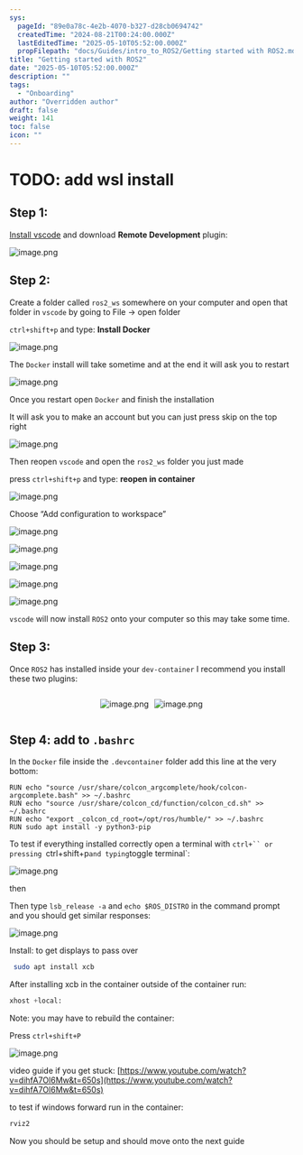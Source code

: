 ```yaml
---
sys:
  pageId: "89e0a78c-4e2b-4070-b327-d28cb0694742"
  createdTime: "2024-08-21T00:24:00.000Z"
  lastEditedTime: "2025-05-10T05:52:00.000Z"
  propFilepath: "docs/Guides/intro_to_ROS2/Getting started with ROS2.md"
title: "Getting started with ROS2"
date: "2025-05-10T05:52:00.000Z"
description: ""
tags:
  - "Onboarding"
author: "Overridden author"
draft: false
weight: 141
toc: false
icon: ""
---
```


# TODO: add wsl install

## Step 1:

[Install vscode](https://code.visualstudio.com/download) and download **Remote Development** plugin:

![image.png](https://prod-files-secure.s3.us-west-2.amazonaws.com/d518164a-d88e-44d1-a4ee-3adb3bd8bce0/efb52993-1881-4a40-b95e-6f020334f022/image.png?X-Amz-Algorithm=AWS4-HMAC-SHA256&X-Amz-Content-Sha256=UNSIGNED-PAYLOAD&X-Amz-Credential=ASIAZI2LB466Z4SBWACX%2F20250721%2Fus-west-2%2Fs3%2Faws4_request&X-Amz-Date=20250721T161046Z&X-Amz-Expires=3600&X-Amz-Security-Token=IQoJb3JpZ2luX2VjEMD%2F%2F%2F%2F%2F%2F%2F%2F%2F%2FwEaCXVzLXdlc3QtMiJHMEUCIQCeBQRqZjw96RwGVyjD2vGY8SWRl0Trrtn8NwUnMt19DgIgQocsExnRuiG42KxnCOvql9PHfXOiu69wnXfRnQoP5aMqiAQI2f%2F%2F%2F%2F%2F%2F%2F%2F%2F%2FARAAGgw2Mzc0MjMxODM4MDUiDESQmaTi6J4nzmarrCrcA8iMWJ4%2F5p0XaRPc3nESaJMkWbr0%2B81yIf8VkxGzHEo%2B0oG7MfSjKxSmoBIr2quu%2B%2BLOXQ%2FIu%2BjU8YsDv%2BqB97Kln%2BPEuhPBH1B0OyrP6DceBkIhX0rHR6otr8%2Bi30A9rmFojSlrLTPbWOit5J3fiUOrzdmuDhXLrPG2hdANlz4%2F0UpKpglXZnqwJIdKB8j31j%2BUGf%2ByC2odaTl9Q3xy6LcBRdoFjQKo6AFgE65L6zS36j3gttw8v5HTjrx3eDNu%2BC8Q92jWT66Vbp5rch6EJxe27iGPi4Jl3Jj7U2uOi%2FCdYCW28tkOT5HSiWCHDdqeWLpyxY9GSZ5TiBIyzcR%2FBBw52SFB%2FkD%2F0%2BCiQUKPwwVJRV2AQkQu6LkUNSgsV2EmOwSinDiDzX76j3ux%2FMC6vurnoXHFQOLIviwASkXxmteDJDmysLI62f62oR%2FSEo2e0QKfgwo8yp8%2FlCZdwMZvF490daMY8qjm9DsdOOSVgF3vnNPB%2Fu2kYTpK1s18ImzEGy6yTisvy%2Bh3wI%2BOvTMUqRdi%2BR4O5jESI8RXJHtvNJ2StWV1RBK1qyxEJXVsN2R%2BzVLWODEjh9ABtrHhTuShJLgXUvbvgtPVhjhp4WfUFAPJ3jFC763LLfZfH3OUMNLE%2BcMGOqUBNZoZOu19Anw%2FjhfrIh3%2B%2FrYyLu2A9Otp8fWub2%2BfCL11w2ZPJOZrIHE7l2XQFlV%2B7WIbJDvdQ8%2FKWcDsNy82UozzNJspGnTKSnTCjFGyUAL7zZbkJmhCeekpykBzUVPkkuUvw9G0MDWeMQqARQ28cUnXUtaPgn4S2tRuDsavE6ZfnNpR3Wu2iTZv8JTVGn65SJSzd%2BZqngEoel2KbffyrRFVifID&X-Amz-Signature=fb5039e2d92f099a63aadc7daa2227f85a6131493df0d15ebdb7befe531338bd&X-Amz-SignedHeaders=host&x-amz-checksum-mode=ENABLED&x-id=GetObject)

## Step 2:

Create a folder called `ros2_ws` somewhere on your computer and open that folder in `vscode` by going to File → open folder 

`ctrl+shift+p` and type: **Install Docker**

![image.png](https://prod-files-secure.s3.us-west-2.amazonaws.com/d518164a-d88e-44d1-a4ee-3adb3bd8bce0/2269dc0e-1cd5-47ff-bceb-c04ad9b2eab0/image.png?X-Amz-Algorithm=AWS4-HMAC-SHA256&X-Amz-Content-Sha256=UNSIGNED-PAYLOAD&X-Amz-Credential=ASIAZI2LB466Z4SBWACX%2F20250721%2Fus-west-2%2Fs3%2Faws4_request&X-Amz-Date=20250721T161046Z&X-Amz-Expires=3600&X-Amz-Security-Token=IQoJb3JpZ2luX2VjEMD%2F%2F%2F%2F%2F%2F%2F%2F%2F%2FwEaCXVzLXdlc3QtMiJHMEUCIQCeBQRqZjw96RwGVyjD2vGY8SWRl0Trrtn8NwUnMt19DgIgQocsExnRuiG42KxnCOvql9PHfXOiu69wnXfRnQoP5aMqiAQI2f%2F%2F%2F%2F%2F%2F%2F%2F%2F%2FARAAGgw2Mzc0MjMxODM4MDUiDESQmaTi6J4nzmarrCrcA8iMWJ4%2F5p0XaRPc3nESaJMkWbr0%2B81yIf8VkxGzHEo%2B0oG7MfSjKxSmoBIr2quu%2B%2BLOXQ%2FIu%2BjU8YsDv%2BqB97Kln%2BPEuhPBH1B0OyrP6DceBkIhX0rHR6otr8%2Bi30A9rmFojSlrLTPbWOit5J3fiUOrzdmuDhXLrPG2hdANlz4%2F0UpKpglXZnqwJIdKB8j31j%2BUGf%2ByC2odaTl9Q3xy6LcBRdoFjQKo6AFgE65L6zS36j3gttw8v5HTjrx3eDNu%2BC8Q92jWT66Vbp5rch6EJxe27iGPi4Jl3Jj7U2uOi%2FCdYCW28tkOT5HSiWCHDdqeWLpyxY9GSZ5TiBIyzcR%2FBBw52SFB%2FkD%2F0%2BCiQUKPwwVJRV2AQkQu6LkUNSgsV2EmOwSinDiDzX76j3ux%2FMC6vurnoXHFQOLIviwASkXxmteDJDmysLI62f62oR%2FSEo2e0QKfgwo8yp8%2FlCZdwMZvF490daMY8qjm9DsdOOSVgF3vnNPB%2Fu2kYTpK1s18ImzEGy6yTisvy%2Bh3wI%2BOvTMUqRdi%2BR4O5jESI8RXJHtvNJ2StWV1RBK1qyxEJXVsN2R%2BzVLWODEjh9ABtrHhTuShJLgXUvbvgtPVhjhp4WfUFAPJ3jFC763LLfZfH3OUMNLE%2BcMGOqUBNZoZOu19Anw%2FjhfrIh3%2B%2FrYyLu2A9Otp8fWub2%2BfCL11w2ZPJOZrIHE7l2XQFlV%2B7WIbJDvdQ8%2FKWcDsNy82UozzNJspGnTKSnTCjFGyUAL7zZbkJmhCeekpykBzUVPkkuUvw9G0MDWeMQqARQ28cUnXUtaPgn4S2tRuDsavE6ZfnNpR3Wu2iTZv8JTVGn65SJSzd%2BZqngEoel2KbffyrRFVifID&X-Amz-Signature=23ab691ab84465e6e4db3825e852766f0499bed5d87fed819d54261c59527436&X-Amz-SignedHeaders=host&x-amz-checksum-mode=ENABLED&x-id=GetObject)

The `Docker` install will take sometime and at the end it will ask you to restart

![image.png](https://prod-files-secure.s3.us-west-2.amazonaws.com/d518164a-d88e-44d1-a4ee-3adb3bd8bce0/ed233f78-be33-4b1f-b89c-9c346c0e961e/image.png?X-Amz-Algorithm=AWS4-HMAC-SHA256&X-Amz-Content-Sha256=UNSIGNED-PAYLOAD&X-Amz-Credential=ASIAZI2LB466Z4SBWACX%2F20250721%2Fus-west-2%2Fs3%2Faws4_request&X-Amz-Date=20250721T161046Z&X-Amz-Expires=3600&X-Amz-Security-Token=IQoJb3JpZ2luX2VjEMD%2F%2F%2F%2F%2F%2F%2F%2F%2F%2FwEaCXVzLXdlc3QtMiJHMEUCIQCeBQRqZjw96RwGVyjD2vGY8SWRl0Trrtn8NwUnMt19DgIgQocsExnRuiG42KxnCOvql9PHfXOiu69wnXfRnQoP5aMqiAQI2f%2F%2F%2F%2F%2F%2F%2F%2F%2F%2FARAAGgw2Mzc0MjMxODM4MDUiDESQmaTi6J4nzmarrCrcA8iMWJ4%2F5p0XaRPc3nESaJMkWbr0%2B81yIf8VkxGzHEo%2B0oG7MfSjKxSmoBIr2quu%2B%2BLOXQ%2FIu%2BjU8YsDv%2BqB97Kln%2BPEuhPBH1B0OyrP6DceBkIhX0rHR6otr8%2Bi30A9rmFojSlrLTPbWOit5J3fiUOrzdmuDhXLrPG2hdANlz4%2F0UpKpglXZnqwJIdKB8j31j%2BUGf%2ByC2odaTl9Q3xy6LcBRdoFjQKo6AFgE65L6zS36j3gttw8v5HTjrx3eDNu%2BC8Q92jWT66Vbp5rch6EJxe27iGPi4Jl3Jj7U2uOi%2FCdYCW28tkOT5HSiWCHDdqeWLpyxY9GSZ5TiBIyzcR%2FBBw52SFB%2FkD%2F0%2BCiQUKPwwVJRV2AQkQu6LkUNSgsV2EmOwSinDiDzX76j3ux%2FMC6vurnoXHFQOLIviwASkXxmteDJDmysLI62f62oR%2FSEo2e0QKfgwo8yp8%2FlCZdwMZvF490daMY8qjm9DsdOOSVgF3vnNPB%2Fu2kYTpK1s18ImzEGy6yTisvy%2Bh3wI%2BOvTMUqRdi%2BR4O5jESI8RXJHtvNJ2StWV1RBK1qyxEJXVsN2R%2BzVLWODEjh9ABtrHhTuShJLgXUvbvgtPVhjhp4WfUFAPJ3jFC763LLfZfH3OUMNLE%2BcMGOqUBNZoZOu19Anw%2FjhfrIh3%2B%2FrYyLu2A9Otp8fWub2%2BfCL11w2ZPJOZrIHE7l2XQFlV%2B7WIbJDvdQ8%2FKWcDsNy82UozzNJspGnTKSnTCjFGyUAL7zZbkJmhCeekpykBzUVPkkuUvw9G0MDWeMQqARQ28cUnXUtaPgn4S2tRuDsavE6ZfnNpR3Wu2iTZv8JTVGn65SJSzd%2BZqngEoel2KbffyrRFVifID&X-Amz-Signature=137efc5c9f0d2f1ecc6208ca788914c5a234e4bb309d4759fc8336780bc3e7ed&X-Amz-SignedHeaders=host&x-amz-checksum-mode=ENABLED&x-id=GetObject)

Once you restart open `Docker` and finish the installation

It will ask you to make an account but you can just press skip on the top right

![image.png](https://prod-files-secure.s3.us-west-2.amazonaws.com/d518164a-d88e-44d1-a4ee-3adb3bd8bce0/21010ad9-1659-4fd9-9f59-9932a09b2a3d/image.png?X-Amz-Algorithm=AWS4-HMAC-SHA256&X-Amz-Content-Sha256=UNSIGNED-PAYLOAD&X-Amz-Credential=ASIAZI2LB466Z4SBWACX%2F20250721%2Fus-west-2%2Fs3%2Faws4_request&X-Amz-Date=20250721T161046Z&X-Amz-Expires=3600&X-Amz-Security-Token=IQoJb3JpZ2luX2VjEMD%2F%2F%2F%2F%2F%2F%2F%2F%2F%2FwEaCXVzLXdlc3QtMiJHMEUCIQCeBQRqZjw96RwGVyjD2vGY8SWRl0Trrtn8NwUnMt19DgIgQocsExnRuiG42KxnCOvql9PHfXOiu69wnXfRnQoP5aMqiAQI2f%2F%2F%2F%2F%2F%2F%2F%2F%2F%2FARAAGgw2Mzc0MjMxODM4MDUiDESQmaTi6J4nzmarrCrcA8iMWJ4%2F5p0XaRPc3nESaJMkWbr0%2B81yIf8VkxGzHEo%2B0oG7MfSjKxSmoBIr2quu%2B%2BLOXQ%2FIu%2BjU8YsDv%2BqB97Kln%2BPEuhPBH1B0OyrP6DceBkIhX0rHR6otr8%2Bi30A9rmFojSlrLTPbWOit5J3fiUOrzdmuDhXLrPG2hdANlz4%2F0UpKpglXZnqwJIdKB8j31j%2BUGf%2ByC2odaTl9Q3xy6LcBRdoFjQKo6AFgE65L6zS36j3gttw8v5HTjrx3eDNu%2BC8Q92jWT66Vbp5rch6EJxe27iGPi4Jl3Jj7U2uOi%2FCdYCW28tkOT5HSiWCHDdqeWLpyxY9GSZ5TiBIyzcR%2FBBw52SFB%2FkD%2F0%2BCiQUKPwwVJRV2AQkQu6LkUNSgsV2EmOwSinDiDzX76j3ux%2FMC6vurnoXHFQOLIviwASkXxmteDJDmysLI62f62oR%2FSEo2e0QKfgwo8yp8%2FlCZdwMZvF490daMY8qjm9DsdOOSVgF3vnNPB%2Fu2kYTpK1s18ImzEGy6yTisvy%2Bh3wI%2BOvTMUqRdi%2BR4O5jESI8RXJHtvNJ2StWV1RBK1qyxEJXVsN2R%2BzVLWODEjh9ABtrHhTuShJLgXUvbvgtPVhjhp4WfUFAPJ3jFC763LLfZfH3OUMNLE%2BcMGOqUBNZoZOu19Anw%2FjhfrIh3%2B%2FrYyLu2A9Otp8fWub2%2BfCL11w2ZPJOZrIHE7l2XQFlV%2B7WIbJDvdQ8%2FKWcDsNy82UozzNJspGnTKSnTCjFGyUAL7zZbkJmhCeekpykBzUVPkkuUvw9G0MDWeMQqARQ28cUnXUtaPgn4S2tRuDsavE6ZfnNpR3Wu2iTZv8JTVGn65SJSzd%2BZqngEoel2KbffyrRFVifID&X-Amz-Signature=b00245a85815a7250429337edf4cd1453f9d9ea9ffda230f3341cc5839d80a21&X-Amz-SignedHeaders=host&x-amz-checksum-mode=ENABLED&x-id=GetObject)

Then reopen `vscode` and open the `ros2_ws` folder you just made

press `ctrl+shift+p` and type: **reopen in container**

![image.png](https://prod-files-secure.s3.us-west-2.amazonaws.com/d518164a-d88e-44d1-a4ee-3adb3bd8bce0/4e93b8c2-41ad-488c-8095-c74205196118/image.png?X-Amz-Algorithm=AWS4-HMAC-SHA256&X-Amz-Content-Sha256=UNSIGNED-PAYLOAD&X-Amz-Credential=ASIAZI2LB466Z4SBWACX%2F20250721%2Fus-west-2%2Fs3%2Faws4_request&X-Amz-Date=20250721T161046Z&X-Amz-Expires=3600&X-Amz-Security-Token=IQoJb3JpZ2luX2VjEMD%2F%2F%2F%2F%2F%2F%2F%2F%2F%2FwEaCXVzLXdlc3QtMiJHMEUCIQCeBQRqZjw96RwGVyjD2vGY8SWRl0Trrtn8NwUnMt19DgIgQocsExnRuiG42KxnCOvql9PHfXOiu69wnXfRnQoP5aMqiAQI2f%2F%2F%2F%2F%2F%2F%2F%2F%2F%2FARAAGgw2Mzc0MjMxODM4MDUiDESQmaTi6J4nzmarrCrcA8iMWJ4%2F5p0XaRPc3nESaJMkWbr0%2B81yIf8VkxGzHEo%2B0oG7MfSjKxSmoBIr2quu%2B%2BLOXQ%2FIu%2BjU8YsDv%2BqB97Kln%2BPEuhPBH1B0OyrP6DceBkIhX0rHR6otr8%2Bi30A9rmFojSlrLTPbWOit5J3fiUOrzdmuDhXLrPG2hdANlz4%2F0UpKpglXZnqwJIdKB8j31j%2BUGf%2ByC2odaTl9Q3xy6LcBRdoFjQKo6AFgE65L6zS36j3gttw8v5HTjrx3eDNu%2BC8Q92jWT66Vbp5rch6EJxe27iGPi4Jl3Jj7U2uOi%2FCdYCW28tkOT5HSiWCHDdqeWLpyxY9GSZ5TiBIyzcR%2FBBw52SFB%2FkD%2F0%2BCiQUKPwwVJRV2AQkQu6LkUNSgsV2EmOwSinDiDzX76j3ux%2FMC6vurnoXHFQOLIviwASkXxmteDJDmysLI62f62oR%2FSEo2e0QKfgwo8yp8%2FlCZdwMZvF490daMY8qjm9DsdOOSVgF3vnNPB%2Fu2kYTpK1s18ImzEGy6yTisvy%2Bh3wI%2BOvTMUqRdi%2BR4O5jESI8RXJHtvNJ2StWV1RBK1qyxEJXVsN2R%2BzVLWODEjh9ABtrHhTuShJLgXUvbvgtPVhjhp4WfUFAPJ3jFC763LLfZfH3OUMNLE%2BcMGOqUBNZoZOu19Anw%2FjhfrIh3%2B%2FrYyLu2A9Otp8fWub2%2BfCL11w2ZPJOZrIHE7l2XQFlV%2B7WIbJDvdQ8%2FKWcDsNy82UozzNJspGnTKSnTCjFGyUAL7zZbkJmhCeekpykBzUVPkkuUvw9G0MDWeMQqARQ28cUnXUtaPgn4S2tRuDsavE6ZfnNpR3Wu2iTZv8JTVGn65SJSzd%2BZqngEoel2KbffyrRFVifID&X-Amz-Signature=0826f7850284d21ae12b515c2b282da06b2a86bf4a1d40988b0b28cce03b3252&X-Amz-SignedHeaders=host&x-amz-checksum-mode=ENABLED&x-id=GetObject)

Choose “Add configuration to workspace”

![image.png](https://prod-files-secure.s3.us-west-2.amazonaws.com/d518164a-d88e-44d1-a4ee-3adb3bd8bce0/9560b282-5060-4989-ba37-97e7b2c22476/image.png?X-Amz-Algorithm=AWS4-HMAC-SHA256&X-Amz-Content-Sha256=UNSIGNED-PAYLOAD&X-Amz-Credential=ASIAZI2LB466Z4SBWACX%2F20250721%2Fus-west-2%2Fs3%2Faws4_request&X-Amz-Date=20250721T161046Z&X-Amz-Expires=3600&X-Amz-Security-Token=IQoJb3JpZ2luX2VjEMD%2F%2F%2F%2F%2F%2F%2F%2F%2F%2FwEaCXVzLXdlc3QtMiJHMEUCIQCeBQRqZjw96RwGVyjD2vGY8SWRl0Trrtn8NwUnMt19DgIgQocsExnRuiG42KxnCOvql9PHfXOiu69wnXfRnQoP5aMqiAQI2f%2F%2F%2F%2F%2F%2F%2F%2F%2F%2FARAAGgw2Mzc0MjMxODM4MDUiDESQmaTi6J4nzmarrCrcA8iMWJ4%2F5p0XaRPc3nESaJMkWbr0%2B81yIf8VkxGzHEo%2B0oG7MfSjKxSmoBIr2quu%2B%2BLOXQ%2FIu%2BjU8YsDv%2BqB97Kln%2BPEuhPBH1B0OyrP6DceBkIhX0rHR6otr8%2Bi30A9rmFojSlrLTPbWOit5J3fiUOrzdmuDhXLrPG2hdANlz4%2F0UpKpglXZnqwJIdKB8j31j%2BUGf%2ByC2odaTl9Q3xy6LcBRdoFjQKo6AFgE65L6zS36j3gttw8v5HTjrx3eDNu%2BC8Q92jWT66Vbp5rch6EJxe27iGPi4Jl3Jj7U2uOi%2FCdYCW28tkOT5HSiWCHDdqeWLpyxY9GSZ5TiBIyzcR%2FBBw52SFB%2FkD%2F0%2BCiQUKPwwVJRV2AQkQu6LkUNSgsV2EmOwSinDiDzX76j3ux%2FMC6vurnoXHFQOLIviwASkXxmteDJDmysLI62f62oR%2FSEo2e0QKfgwo8yp8%2FlCZdwMZvF490daMY8qjm9DsdOOSVgF3vnNPB%2Fu2kYTpK1s18ImzEGy6yTisvy%2Bh3wI%2BOvTMUqRdi%2BR4O5jESI8RXJHtvNJ2StWV1RBK1qyxEJXVsN2R%2BzVLWODEjh9ABtrHhTuShJLgXUvbvgtPVhjhp4WfUFAPJ3jFC763LLfZfH3OUMNLE%2BcMGOqUBNZoZOu19Anw%2FjhfrIh3%2B%2FrYyLu2A9Otp8fWub2%2BfCL11w2ZPJOZrIHE7l2XQFlV%2B7WIbJDvdQ8%2FKWcDsNy82UozzNJspGnTKSnTCjFGyUAL7zZbkJmhCeekpykBzUVPkkuUvw9G0MDWeMQqARQ28cUnXUtaPgn4S2tRuDsavE6ZfnNpR3Wu2iTZv8JTVGn65SJSzd%2BZqngEoel2KbffyrRFVifID&X-Amz-Signature=c52b075dc023b64362de76e1a57f63e7fb4346992816cf3d7257e2cadeef7797&X-Amz-SignedHeaders=host&x-amz-checksum-mode=ENABLED&x-id=GetObject)

![image.png](https://prod-files-secure.s3.us-west-2.amazonaws.com/d518164a-d88e-44d1-a4ee-3adb3bd8bce0/2ee63f81-886b-48e8-a553-dc6e5eac99e4/image.png?X-Amz-Algorithm=AWS4-HMAC-SHA256&X-Amz-Content-Sha256=UNSIGNED-PAYLOAD&X-Amz-Credential=ASIAZI2LB466Z4SBWACX%2F20250721%2Fus-west-2%2Fs3%2Faws4_request&X-Amz-Date=20250721T161046Z&X-Amz-Expires=3600&X-Amz-Security-Token=IQoJb3JpZ2luX2VjEMD%2F%2F%2F%2F%2F%2F%2F%2F%2F%2FwEaCXVzLXdlc3QtMiJHMEUCIQCeBQRqZjw96RwGVyjD2vGY8SWRl0Trrtn8NwUnMt19DgIgQocsExnRuiG42KxnCOvql9PHfXOiu69wnXfRnQoP5aMqiAQI2f%2F%2F%2F%2F%2F%2F%2F%2F%2F%2FARAAGgw2Mzc0MjMxODM4MDUiDESQmaTi6J4nzmarrCrcA8iMWJ4%2F5p0XaRPc3nESaJMkWbr0%2B81yIf8VkxGzHEo%2B0oG7MfSjKxSmoBIr2quu%2B%2BLOXQ%2FIu%2BjU8YsDv%2BqB97Kln%2BPEuhPBH1B0OyrP6DceBkIhX0rHR6otr8%2Bi30A9rmFojSlrLTPbWOit5J3fiUOrzdmuDhXLrPG2hdANlz4%2F0UpKpglXZnqwJIdKB8j31j%2BUGf%2ByC2odaTl9Q3xy6LcBRdoFjQKo6AFgE65L6zS36j3gttw8v5HTjrx3eDNu%2BC8Q92jWT66Vbp5rch6EJxe27iGPi4Jl3Jj7U2uOi%2FCdYCW28tkOT5HSiWCHDdqeWLpyxY9GSZ5TiBIyzcR%2FBBw52SFB%2FkD%2F0%2BCiQUKPwwVJRV2AQkQu6LkUNSgsV2EmOwSinDiDzX76j3ux%2FMC6vurnoXHFQOLIviwASkXxmteDJDmysLI62f62oR%2FSEo2e0QKfgwo8yp8%2FlCZdwMZvF490daMY8qjm9DsdOOSVgF3vnNPB%2Fu2kYTpK1s18ImzEGy6yTisvy%2Bh3wI%2BOvTMUqRdi%2BR4O5jESI8RXJHtvNJ2StWV1RBK1qyxEJXVsN2R%2BzVLWODEjh9ABtrHhTuShJLgXUvbvgtPVhjhp4WfUFAPJ3jFC763LLfZfH3OUMNLE%2BcMGOqUBNZoZOu19Anw%2FjhfrIh3%2B%2FrYyLu2A9Otp8fWub2%2BfCL11w2ZPJOZrIHE7l2XQFlV%2B7WIbJDvdQ8%2FKWcDsNy82UozzNJspGnTKSnTCjFGyUAL7zZbkJmhCeekpykBzUVPkkuUvw9G0MDWeMQqARQ28cUnXUtaPgn4S2tRuDsavE6ZfnNpR3Wu2iTZv8JTVGn65SJSzd%2BZqngEoel2KbffyrRFVifID&X-Amz-Signature=f2aee1ed918cd7e43c59964a5bdd46c009f45ccdcf38c65bdff838258cf0b555&X-Amz-SignedHeaders=host&x-amz-checksum-mode=ENABLED&x-id=GetObject)

![image.png](https://prod-files-secure.s3.us-west-2.amazonaws.com/d518164a-d88e-44d1-a4ee-3adb3bd8bce0/ae1580b2-b048-407e-aed9-b584224a7a04/image.png?X-Amz-Algorithm=AWS4-HMAC-SHA256&X-Amz-Content-Sha256=UNSIGNED-PAYLOAD&X-Amz-Credential=ASIAZI2LB466Z4SBWACX%2F20250721%2Fus-west-2%2Fs3%2Faws4_request&X-Amz-Date=20250721T161046Z&X-Amz-Expires=3600&X-Amz-Security-Token=IQoJb3JpZ2luX2VjEMD%2F%2F%2F%2F%2F%2F%2F%2F%2F%2FwEaCXVzLXdlc3QtMiJHMEUCIQCeBQRqZjw96RwGVyjD2vGY8SWRl0Trrtn8NwUnMt19DgIgQocsExnRuiG42KxnCOvql9PHfXOiu69wnXfRnQoP5aMqiAQI2f%2F%2F%2F%2F%2F%2F%2F%2F%2F%2FARAAGgw2Mzc0MjMxODM4MDUiDESQmaTi6J4nzmarrCrcA8iMWJ4%2F5p0XaRPc3nESaJMkWbr0%2B81yIf8VkxGzHEo%2B0oG7MfSjKxSmoBIr2quu%2B%2BLOXQ%2FIu%2BjU8YsDv%2BqB97Kln%2BPEuhPBH1B0OyrP6DceBkIhX0rHR6otr8%2Bi30A9rmFojSlrLTPbWOit5J3fiUOrzdmuDhXLrPG2hdANlz4%2F0UpKpglXZnqwJIdKB8j31j%2BUGf%2ByC2odaTl9Q3xy6LcBRdoFjQKo6AFgE65L6zS36j3gttw8v5HTjrx3eDNu%2BC8Q92jWT66Vbp5rch6EJxe27iGPi4Jl3Jj7U2uOi%2FCdYCW28tkOT5HSiWCHDdqeWLpyxY9GSZ5TiBIyzcR%2FBBw52SFB%2FkD%2F0%2BCiQUKPwwVJRV2AQkQu6LkUNSgsV2EmOwSinDiDzX76j3ux%2FMC6vurnoXHFQOLIviwASkXxmteDJDmysLI62f62oR%2FSEo2e0QKfgwo8yp8%2FlCZdwMZvF490daMY8qjm9DsdOOSVgF3vnNPB%2Fu2kYTpK1s18ImzEGy6yTisvy%2Bh3wI%2BOvTMUqRdi%2BR4O5jESI8RXJHtvNJ2StWV1RBK1qyxEJXVsN2R%2BzVLWODEjh9ABtrHhTuShJLgXUvbvgtPVhjhp4WfUFAPJ3jFC763LLfZfH3OUMNLE%2BcMGOqUBNZoZOu19Anw%2FjhfrIh3%2B%2FrYyLu2A9Otp8fWub2%2BfCL11w2ZPJOZrIHE7l2XQFlV%2B7WIbJDvdQ8%2FKWcDsNy82UozzNJspGnTKSnTCjFGyUAL7zZbkJmhCeekpykBzUVPkkuUvw9G0MDWeMQqARQ28cUnXUtaPgn4S2tRuDsavE6ZfnNpR3Wu2iTZv8JTVGn65SJSzd%2BZqngEoel2KbffyrRFVifID&X-Amz-Signature=a4fae5a2e93db3d3ece6020560cac7f4339870464c03054ce3462b0bddf99156&X-Amz-SignedHeaders=host&x-amz-checksum-mode=ENABLED&x-id=GetObject)

![image.png](https://prod-files-secure.s3.us-west-2.amazonaws.com/d518164a-d88e-44d1-a4ee-3adb3bd8bce0/53255b28-f75e-430f-b9e3-c0ac8577e42b/image.png?X-Amz-Algorithm=AWS4-HMAC-SHA256&X-Amz-Content-Sha256=UNSIGNED-PAYLOAD&X-Amz-Credential=ASIAZI2LB466Z4SBWACX%2F20250721%2Fus-west-2%2Fs3%2Faws4_request&X-Amz-Date=20250721T161046Z&X-Amz-Expires=3600&X-Amz-Security-Token=IQoJb3JpZ2luX2VjEMD%2F%2F%2F%2F%2F%2F%2F%2F%2F%2FwEaCXVzLXdlc3QtMiJHMEUCIQCeBQRqZjw96RwGVyjD2vGY8SWRl0Trrtn8NwUnMt19DgIgQocsExnRuiG42KxnCOvql9PHfXOiu69wnXfRnQoP5aMqiAQI2f%2F%2F%2F%2F%2F%2F%2F%2F%2F%2FARAAGgw2Mzc0MjMxODM4MDUiDESQmaTi6J4nzmarrCrcA8iMWJ4%2F5p0XaRPc3nESaJMkWbr0%2B81yIf8VkxGzHEo%2B0oG7MfSjKxSmoBIr2quu%2B%2BLOXQ%2FIu%2BjU8YsDv%2BqB97Kln%2BPEuhPBH1B0OyrP6DceBkIhX0rHR6otr8%2Bi30A9rmFojSlrLTPbWOit5J3fiUOrzdmuDhXLrPG2hdANlz4%2F0UpKpglXZnqwJIdKB8j31j%2BUGf%2ByC2odaTl9Q3xy6LcBRdoFjQKo6AFgE65L6zS36j3gttw8v5HTjrx3eDNu%2BC8Q92jWT66Vbp5rch6EJxe27iGPi4Jl3Jj7U2uOi%2FCdYCW28tkOT5HSiWCHDdqeWLpyxY9GSZ5TiBIyzcR%2FBBw52SFB%2FkD%2F0%2BCiQUKPwwVJRV2AQkQu6LkUNSgsV2EmOwSinDiDzX76j3ux%2FMC6vurnoXHFQOLIviwASkXxmteDJDmysLI62f62oR%2FSEo2e0QKfgwo8yp8%2FlCZdwMZvF490daMY8qjm9DsdOOSVgF3vnNPB%2Fu2kYTpK1s18ImzEGy6yTisvy%2Bh3wI%2BOvTMUqRdi%2BR4O5jESI8RXJHtvNJ2StWV1RBK1qyxEJXVsN2R%2BzVLWODEjh9ABtrHhTuShJLgXUvbvgtPVhjhp4WfUFAPJ3jFC763LLfZfH3OUMNLE%2BcMGOqUBNZoZOu19Anw%2FjhfrIh3%2B%2FrYyLu2A9Otp8fWub2%2BfCL11w2ZPJOZrIHE7l2XQFlV%2B7WIbJDvdQ8%2FKWcDsNy82UozzNJspGnTKSnTCjFGyUAL7zZbkJmhCeekpykBzUVPkkuUvw9G0MDWeMQqARQ28cUnXUtaPgn4S2tRuDsavE6ZfnNpR3Wu2iTZv8JTVGn65SJSzd%2BZqngEoel2KbffyrRFVifID&X-Amz-Signature=070824eea663ca3f19346c644fd876df8ac4439e2292b743f7b7adce1fd0bca1&X-Amz-SignedHeaders=host&x-amz-checksum-mode=ENABLED&x-id=GetObject)

![image.png](https://prod-files-secure.s3.us-west-2.amazonaws.com/d518164a-d88e-44d1-a4ee-3adb3bd8bce0/7c562767-5af9-4ffb-97d1-327bcdf4ee00/image.png?X-Amz-Algorithm=AWS4-HMAC-SHA256&X-Amz-Content-Sha256=UNSIGNED-PAYLOAD&X-Amz-Credential=ASIAZI2LB466Z4SBWACX%2F20250721%2Fus-west-2%2Fs3%2Faws4_request&X-Amz-Date=20250721T161046Z&X-Amz-Expires=3600&X-Amz-Security-Token=IQoJb3JpZ2luX2VjEMD%2F%2F%2F%2F%2F%2F%2F%2F%2F%2FwEaCXVzLXdlc3QtMiJHMEUCIQCeBQRqZjw96RwGVyjD2vGY8SWRl0Trrtn8NwUnMt19DgIgQocsExnRuiG42KxnCOvql9PHfXOiu69wnXfRnQoP5aMqiAQI2f%2F%2F%2F%2F%2F%2F%2F%2F%2F%2FARAAGgw2Mzc0MjMxODM4MDUiDESQmaTi6J4nzmarrCrcA8iMWJ4%2F5p0XaRPc3nESaJMkWbr0%2B81yIf8VkxGzHEo%2B0oG7MfSjKxSmoBIr2quu%2B%2BLOXQ%2FIu%2BjU8YsDv%2BqB97Kln%2BPEuhPBH1B0OyrP6DceBkIhX0rHR6otr8%2Bi30A9rmFojSlrLTPbWOit5J3fiUOrzdmuDhXLrPG2hdANlz4%2F0UpKpglXZnqwJIdKB8j31j%2BUGf%2ByC2odaTl9Q3xy6LcBRdoFjQKo6AFgE65L6zS36j3gttw8v5HTjrx3eDNu%2BC8Q92jWT66Vbp5rch6EJxe27iGPi4Jl3Jj7U2uOi%2FCdYCW28tkOT5HSiWCHDdqeWLpyxY9GSZ5TiBIyzcR%2FBBw52SFB%2FkD%2F0%2BCiQUKPwwVJRV2AQkQu6LkUNSgsV2EmOwSinDiDzX76j3ux%2FMC6vurnoXHFQOLIviwASkXxmteDJDmysLI62f62oR%2FSEo2e0QKfgwo8yp8%2FlCZdwMZvF490daMY8qjm9DsdOOSVgF3vnNPB%2Fu2kYTpK1s18ImzEGy6yTisvy%2Bh3wI%2BOvTMUqRdi%2BR4O5jESI8RXJHtvNJ2StWV1RBK1qyxEJXVsN2R%2BzVLWODEjh9ABtrHhTuShJLgXUvbvgtPVhjhp4WfUFAPJ3jFC763LLfZfH3OUMNLE%2BcMGOqUBNZoZOu19Anw%2FjhfrIh3%2B%2FrYyLu2A9Otp8fWub2%2BfCL11w2ZPJOZrIHE7l2XQFlV%2B7WIbJDvdQ8%2FKWcDsNy82UozzNJspGnTKSnTCjFGyUAL7zZbkJmhCeekpykBzUVPkkuUvw9G0MDWeMQqARQ28cUnXUtaPgn4S2tRuDsavE6ZfnNpR3Wu2iTZv8JTVGn65SJSzd%2BZqngEoel2KbffyrRFVifID&X-Amz-Signature=04f1409dd28611296d32bfb3f078917ad7b90b52296fcc8a6754ced2dd267610&X-Amz-SignedHeaders=host&x-amz-checksum-mode=ENABLED&x-id=GetObject)

`vscode` will now install `ROS2` onto your computer so this may take some time.

## Step 3:

Once `ROS2` has installed inside your `dev-container` I recommend you install these two plugins:

<div style="display: flex;flex-direction: row; column-gap:10px; max-width: 630px;justify-content: center;">
<div>

![image.png](https://prod-files-secure.s3.us-west-2.amazonaws.com/d518164a-d88e-44d1-a4ee-3adb3bd8bce0/3fc3d550-5a54-4ba1-ba6b-faa01cdb7369/image.png?X-Amz-Algorithm=AWS4-HMAC-SHA256&X-Amz-Content-Sha256=UNSIGNED-PAYLOAD&X-Amz-Credential=ASIAZI2LB466SXSUYJVI%2F20250721%2Fus-west-2%2Fs3%2Faws4_request&X-Amz-Date=20250721T161048Z&X-Amz-Expires=3600&X-Amz-Security-Token=IQoJb3JpZ2luX2VjEMD%2F%2F%2F%2F%2F%2F%2F%2F%2F%2FwEaCXVzLXdlc3QtMiJGMEQCIDZa11ISnB2MOywManvLQ7eS1%2Fa%2B9dvxG%2FZsRWBAxZNjAiAFTmN3%2BnVh1JxdCOfzyxxrx0NDj%2BaAm9V%2BZ%2BoCWK%2BmGyqIBAjZ%2F%2F%2F%2F%2F%2F%2F%2F%2F%2F8BEAAaDDYzNzQyMzE4MzgwNSIMiMH5JE%2B52C7INsdSKtwDhVgWpWIeadQJP4lGiQmb0ipxhYNJADNQHv%2FpBBTg%2F9EyYiQDkfi4Oy%2Byzzyljiz4Er8pxFl%2BgNYZ3ng57ZRNbnBA%2B3Xpm%2FiPIQ%2FKNDw2rbLFSHqgF9g7eBLDdp%2BQR6wLiqG9N67Z2KpH5QZtGsznAH8qBehOU85qdWRdYgTskgDkuwQvmwkr1kZw002x0aFp3CxVxTJQ%2FijbwvAigUja5s%2F%2BEh4FQ%2BClA6S2GjvXweNh0xgyXp9GbDwB8C8GmLO%2FC79P%2Fs220OB4%2B4hnwWS%2BARtUavpiLSb3G9rCfzIhufS8NuBrFgk3gcbdpOwpIARmxNINIyUfNRgZgG8rYC%2BkFWGEBAVlBXSL4ZnK%2B2w2hUBSsBbEa%2FU0x0cyC2D8STetjgh%2FLPC%2B9NJe64L72UyDVSSnm501g2%2FPzLVM6qzItRQwIyk3nRTp9Aozdfqijqs4H3Zxlya6Eu9UcTC1RUE8%2FCcELiPeCMHBHhb55NayIL7fK6AqbKF7nerMqwntwA0Hi4YHqqPtGWif%2Fyiv74Xd5yYbfNxlquodgN5NgxSb5NlCDksG2VNmGhYqUQnz2AyeZWp0KjhoMHvi22xab8EtLSaza%2FjnSpSXxfMONIdEaLeEAPxVWjdIVh3vNg0wn8X5wwY6pgHJvrArzYD0sXwe%2FfmvBgoanNldZdTFyXYN8Oo9gsBaF%2F9DJlVWMHM4E9RWZ1vt%2B4mBLt26eMHMEj6fHNwfYRJsrIQhMgv5JW%2BVAMdCz2SVjPe1wdnDalwLjhECPrATyaHzWY2sIId39z2OfH79eU1Ggr%2FeSoXCVw%2FHCSXNuqeFll7saFS6UCG2Rxh4TAC2B9tU6ifBL3pc15ChU24o70Mtf%2Bjt%2FqJ4&X-Amz-Signature=63b5d373c5d6e60e39ce9bbeebeecb587dd0032cd6366404967fe34274334342&X-Amz-SignedHeaders=host&x-amz-checksum-mode=ENABLED&x-id=GetObject)

</div>
<div>

![image.png](https://prod-files-secure.s3.us-west-2.amazonaws.com/d518164a-d88e-44d1-a4ee-3adb3bd8bce0/d994cc66-13c2-4093-a5a3-f84cf4601a82/image.png?X-Amz-Algorithm=AWS4-HMAC-SHA256&X-Amz-Content-Sha256=UNSIGNED-PAYLOAD&X-Amz-Credential=ASIAZI2LB4662VHA66CF%2F20250721%2Fus-west-2%2Fs3%2Faws4_request&X-Amz-Date=20250721T161049Z&X-Amz-Expires=3600&X-Amz-Security-Token=IQoJb3JpZ2luX2VjEMD%2F%2F%2F%2F%2F%2F%2F%2F%2F%2FwEaCXVzLXdlc3QtMiJHMEUCIApT7aeMXwpxyZfIClCFmhZAi9ZyR8%2BuZ758sPSMTuQhAiEAjoz56GJvN%2FoQFLa6yO3ZBJZKmP8aoh%2B0Tgn%2BCPIy3Y8qiAQI2f%2F%2F%2F%2F%2F%2F%2F%2F%2F%2FARAAGgw2Mzc0MjMxODM4MDUiDImYA8xaVvuikA9INSrcA72f98GUqTEMuZBvgcawWdnwi9bvcUuFwKoqh%2BZ4vvXskfZ8RDz1F%2Bfv4cu6foGNE6cU6DS6NQfqM6wPRp%2Bq4kEsct11NyOWtHul1EYswDEmTJivZxgKBezSZelrdZTAXg8TTO0T2G%2BFGb2NPif938GvgKtrsVtbeWcgLqCxmJbSCfKPM8EAIjbOMSTCq8ZC7JQg8KcjOzXopMi73aIfGJ3s93IN4xIu6iesKigl4GrjQzh6odYT25k71xgLfLG5B13kd20OSwB5saou%2BZz3gr0fWGs5vcq1G2tPxHy7u8tgUPCLPu1mxvYhLJv0gS7UWgH4HwECpD9YJ%2FqXx1Ab9yrCCsvWbIvdjMntsHRhJA8Et3cYltYbCn0bgUelQe6fxclNJj1oEP%2BqkgTANvGj91YzPgHeXVgOJpiFG2tIAsGwxYEhvKqjwIbNxz3v95YM6voYwakncgqAr%2B7s7RGHY6qjwXwFl5yEXelA6DLyvTniwr1o6qVOA2M5%2BgFhY4kD%2FU0yrJsZir82rTPsWpamMQUVCJCs4bcQ5ugoOugB1DqwYC5vY8sonMEy1mLEkHEYXLXoO6FPJpzgRmQywgsKtyCG2A5uQ4MXhBPVKT56FZSulGAr4%2FhhF2fmFSBXMN3F%2BcMGOqUB6Ck0QZ76I5CE5DRHk3GB7Nyu98Ql4IIzKNu1wzHNeOnL%2FcgFOJBMWSe0Qh5cCRGGDCiaFG8LkMDX3GxQK82CAPuqon8n%2FF4nPEM6PbSdcq7dXW3r0Yib2DpgLTnYusz8MdJsz%2B2Selo266zRoRCo2v3umFg29NtN3qyANb3gvmFblqw6yakohdjNA40n0t9GVM8DxgqCll68g%2FhrgIa3YTNkg%2BzZ&X-Amz-Signature=a7948a49a284ffeb1e92b8d174036e2b54b3000a1e805c2e9beedc47220c661f&X-Amz-SignedHeaders=host&x-amz-checksum-mode=ENABLED&x-id=GetObject)

</div>
</div>

## Step 4: add to `.bashrc`

In the `Docker` file inside the `.devcontainer` folder add this line at the very bottom: 

```docker
RUN echo "source /usr/share/colcon_argcomplete/hook/colcon-argcomplete.bash" >> ~/.bashrc
RUN echo "source /usr/share/colcon_cd/function/colcon_cd.sh" >> ~/.bashrc
RUN echo "export _colcon_cd_root=/opt/ros/humble/" >> ~/.bashrc
RUN sudo apt install -y python3-pip 
```

To test if everything installed correctly open a terminal with `ctrl+`` or pressing `ctrl+shift+p` and typing `toggle terminal`:

![image.png](https://prod-files-secure.s3.us-west-2.amazonaws.com/d518164a-d88e-44d1-a4ee-3adb3bd8bce0/6a4943d8-b04e-4c02-9a58-775f3384d1a5/image.png?X-Amz-Algorithm=AWS4-HMAC-SHA256&X-Amz-Content-Sha256=UNSIGNED-PAYLOAD&X-Amz-Credential=ASIAZI2LB466Z4SBWACX%2F20250721%2Fus-west-2%2Fs3%2Faws4_request&X-Amz-Date=20250721T161047Z&X-Amz-Expires=3600&X-Amz-Security-Token=IQoJb3JpZ2luX2VjEMD%2F%2F%2F%2F%2F%2F%2F%2F%2F%2FwEaCXVzLXdlc3QtMiJHMEUCIQCeBQRqZjw96RwGVyjD2vGY8SWRl0Trrtn8NwUnMt19DgIgQocsExnRuiG42KxnCOvql9PHfXOiu69wnXfRnQoP5aMqiAQI2f%2F%2F%2F%2F%2F%2F%2F%2F%2F%2FARAAGgw2Mzc0MjMxODM4MDUiDESQmaTi6J4nzmarrCrcA8iMWJ4%2F5p0XaRPc3nESaJMkWbr0%2B81yIf8VkxGzHEo%2B0oG7MfSjKxSmoBIr2quu%2B%2BLOXQ%2FIu%2BjU8YsDv%2BqB97Kln%2BPEuhPBH1B0OyrP6DceBkIhX0rHR6otr8%2Bi30A9rmFojSlrLTPbWOit5J3fiUOrzdmuDhXLrPG2hdANlz4%2F0UpKpglXZnqwJIdKB8j31j%2BUGf%2ByC2odaTl9Q3xy6LcBRdoFjQKo6AFgE65L6zS36j3gttw8v5HTjrx3eDNu%2BC8Q92jWT66Vbp5rch6EJxe27iGPi4Jl3Jj7U2uOi%2FCdYCW28tkOT5HSiWCHDdqeWLpyxY9GSZ5TiBIyzcR%2FBBw52SFB%2FkD%2F0%2BCiQUKPwwVJRV2AQkQu6LkUNSgsV2EmOwSinDiDzX76j3ux%2FMC6vurnoXHFQOLIviwASkXxmteDJDmysLI62f62oR%2FSEo2e0QKfgwo8yp8%2FlCZdwMZvF490daMY8qjm9DsdOOSVgF3vnNPB%2Fu2kYTpK1s18ImzEGy6yTisvy%2Bh3wI%2BOvTMUqRdi%2BR4O5jESI8RXJHtvNJ2StWV1RBK1qyxEJXVsN2R%2BzVLWODEjh9ABtrHhTuShJLgXUvbvgtPVhjhp4WfUFAPJ3jFC763LLfZfH3OUMNLE%2BcMGOqUBNZoZOu19Anw%2FjhfrIh3%2B%2FrYyLu2A9Otp8fWub2%2BfCL11w2ZPJOZrIHE7l2XQFlV%2B7WIbJDvdQ8%2FKWcDsNy82UozzNJspGnTKSnTCjFGyUAL7zZbkJmhCeekpykBzUVPkkuUvw9G0MDWeMQqARQ28cUnXUtaPgn4S2tRuDsavE6ZfnNpR3Wu2iTZv8JTVGn65SJSzd%2BZqngEoel2KbffyrRFVifID&X-Amz-Signature=3721b329d7c54ed4a45adfa8f9fcf0c9b41030e38c4fc12b816bfca2d05eb82d&X-Amz-SignedHeaders=host&x-amz-checksum-mode=ENABLED&x-id=GetObject)

then 

Then type `lsb_release -a` and `echo $ROS_DISTRO` in the command prompt and you should get similar responses:

![image.png](https://prod-files-secure.s3.us-west-2.amazonaws.com/d518164a-d88e-44d1-a4ee-3adb3bd8bce0/3e635dec-a805-4e85-8b9e-d000e5b71a4e/image.png?X-Amz-Algorithm=AWS4-HMAC-SHA256&X-Amz-Content-Sha256=UNSIGNED-PAYLOAD&X-Amz-Credential=ASIAZI2LB466Z4SBWACX%2F20250721%2Fus-west-2%2Fs3%2Faws4_request&X-Amz-Date=20250721T161047Z&X-Amz-Expires=3600&X-Amz-Security-Token=IQoJb3JpZ2luX2VjEMD%2F%2F%2F%2F%2F%2F%2F%2F%2F%2FwEaCXVzLXdlc3QtMiJHMEUCIQCeBQRqZjw96RwGVyjD2vGY8SWRl0Trrtn8NwUnMt19DgIgQocsExnRuiG42KxnCOvql9PHfXOiu69wnXfRnQoP5aMqiAQI2f%2F%2F%2F%2F%2F%2F%2F%2F%2F%2FARAAGgw2Mzc0MjMxODM4MDUiDESQmaTi6J4nzmarrCrcA8iMWJ4%2F5p0XaRPc3nESaJMkWbr0%2B81yIf8VkxGzHEo%2B0oG7MfSjKxSmoBIr2quu%2B%2BLOXQ%2FIu%2BjU8YsDv%2BqB97Kln%2BPEuhPBH1B0OyrP6DceBkIhX0rHR6otr8%2Bi30A9rmFojSlrLTPbWOit5J3fiUOrzdmuDhXLrPG2hdANlz4%2F0UpKpglXZnqwJIdKB8j31j%2BUGf%2ByC2odaTl9Q3xy6LcBRdoFjQKo6AFgE65L6zS36j3gttw8v5HTjrx3eDNu%2BC8Q92jWT66Vbp5rch6EJxe27iGPi4Jl3Jj7U2uOi%2FCdYCW28tkOT5HSiWCHDdqeWLpyxY9GSZ5TiBIyzcR%2FBBw52SFB%2FkD%2F0%2BCiQUKPwwVJRV2AQkQu6LkUNSgsV2EmOwSinDiDzX76j3ux%2FMC6vurnoXHFQOLIviwASkXxmteDJDmysLI62f62oR%2FSEo2e0QKfgwo8yp8%2FlCZdwMZvF490daMY8qjm9DsdOOSVgF3vnNPB%2Fu2kYTpK1s18ImzEGy6yTisvy%2Bh3wI%2BOvTMUqRdi%2BR4O5jESI8RXJHtvNJ2StWV1RBK1qyxEJXVsN2R%2BzVLWODEjh9ABtrHhTuShJLgXUvbvgtPVhjhp4WfUFAPJ3jFC763LLfZfH3OUMNLE%2BcMGOqUBNZoZOu19Anw%2FjhfrIh3%2B%2FrYyLu2A9Otp8fWub2%2BfCL11w2ZPJOZrIHE7l2XQFlV%2B7WIbJDvdQ8%2FKWcDsNy82UozzNJspGnTKSnTCjFGyUAL7zZbkJmhCeekpykBzUVPkkuUvw9G0MDWeMQqARQ28cUnXUtaPgn4S2tRuDsavE6ZfnNpR3Wu2iTZv8JTVGn65SJSzd%2BZqngEoel2KbffyrRFVifID&X-Amz-Signature=996347f7666d61c4d9070dad3a570c6b76bc9750d1eb8c8e0b32917cb8ad51f8&X-Amz-SignedHeaders=host&x-amz-checksum-mode=ENABLED&x-id=GetObject)

Install:  to get displays to pass over

```bash
 sudo apt install xcb
```

After installing xcb in the container outside of the container run:

```python
xhost +local:
```

Note: you may have to rebuild the container:

Press `ctrl+shift+P`

![image.png](https://prod-files-secure.s3.us-west-2.amazonaws.com/d518164a-d88e-44d1-a4ee-3adb3bd8bce0/6c2be660-2618-4c38-9c26-53554f7a0b7b/image.png?X-Amz-Algorithm=AWS4-HMAC-SHA256&X-Amz-Content-Sha256=UNSIGNED-PAYLOAD&X-Amz-Credential=ASIAZI2LB466Z4SBWACX%2F20250721%2Fus-west-2%2Fs3%2Faws4_request&X-Amz-Date=20250721T161047Z&X-Amz-Expires=3600&X-Amz-Security-Token=IQoJb3JpZ2luX2VjEMD%2F%2F%2F%2F%2F%2F%2F%2F%2F%2FwEaCXVzLXdlc3QtMiJHMEUCIQCeBQRqZjw96RwGVyjD2vGY8SWRl0Trrtn8NwUnMt19DgIgQocsExnRuiG42KxnCOvql9PHfXOiu69wnXfRnQoP5aMqiAQI2f%2F%2F%2F%2F%2F%2F%2F%2F%2F%2FARAAGgw2Mzc0MjMxODM4MDUiDESQmaTi6J4nzmarrCrcA8iMWJ4%2F5p0XaRPc3nESaJMkWbr0%2B81yIf8VkxGzHEo%2B0oG7MfSjKxSmoBIr2quu%2B%2BLOXQ%2FIu%2BjU8YsDv%2BqB97Kln%2BPEuhPBH1B0OyrP6DceBkIhX0rHR6otr8%2Bi30A9rmFojSlrLTPbWOit5J3fiUOrzdmuDhXLrPG2hdANlz4%2F0UpKpglXZnqwJIdKB8j31j%2BUGf%2ByC2odaTl9Q3xy6LcBRdoFjQKo6AFgE65L6zS36j3gttw8v5HTjrx3eDNu%2BC8Q92jWT66Vbp5rch6EJxe27iGPi4Jl3Jj7U2uOi%2FCdYCW28tkOT5HSiWCHDdqeWLpyxY9GSZ5TiBIyzcR%2FBBw52SFB%2FkD%2F0%2BCiQUKPwwVJRV2AQkQu6LkUNSgsV2EmOwSinDiDzX76j3ux%2FMC6vurnoXHFQOLIviwASkXxmteDJDmysLI62f62oR%2FSEo2e0QKfgwo8yp8%2FlCZdwMZvF490daMY8qjm9DsdOOSVgF3vnNPB%2Fu2kYTpK1s18ImzEGy6yTisvy%2Bh3wI%2BOvTMUqRdi%2BR4O5jESI8RXJHtvNJ2StWV1RBK1qyxEJXVsN2R%2BzVLWODEjh9ABtrHhTuShJLgXUvbvgtPVhjhp4WfUFAPJ3jFC763LLfZfH3OUMNLE%2BcMGOqUBNZoZOu19Anw%2FjhfrIh3%2B%2FrYyLu2A9Otp8fWub2%2BfCL11w2ZPJOZrIHE7l2XQFlV%2B7WIbJDvdQ8%2FKWcDsNy82UozzNJspGnTKSnTCjFGyUAL7zZbkJmhCeekpykBzUVPkkuUvw9G0MDWeMQqARQ28cUnXUtaPgn4S2tRuDsavE6ZfnNpR3Wu2iTZv8JTVGn65SJSzd%2BZqngEoel2KbffyrRFVifID&X-Amz-Signature=a5e171f27c7a01e8adc5aff523634e7ed728f7e4c77f37b7f9d59a6126d62874&X-Amz-SignedHeaders=host&x-amz-checksum-mode=ENABLED&x-id=GetObject)

video guide if you get stuck: [https://www.youtube.com/watch?v=dihfA7Ol6Mw&t=650s](https://www.youtube.com/watch?v=dihfA7Ol6Mw&t=650s)

to test if windows forward run in the container:

```bash
rviz2
```

Now you should be setup and should move onto the next guide 
